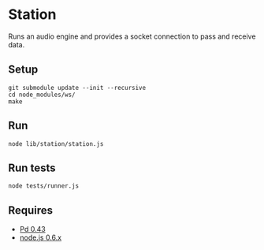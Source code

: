 Station
=======

Runs an audio engine and provides a socket connection to pass and receive data.

Setup
-----

	git submodule update --init --recursive
	cd node_modules/ws/
	make

Run
---

	node lib/station/station.js

Run tests
---------

	node tests/runner.js

Requires
--------
  - [Pd 0.43](http://crca.ucsd.edu/~msp/software.html)
  - [node.js 0.6.x](http://nodejs.org/)
